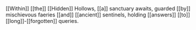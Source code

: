 [[Within]] [[the]] [[Hidden]] Hollows, [[a]] sanctuary awaits, guarded [[by]] mischievous faeries [[and]] [[ancient]] sentinels, holding [[answers]] [[to]] [[long]]-[[forgotten]] queries.

